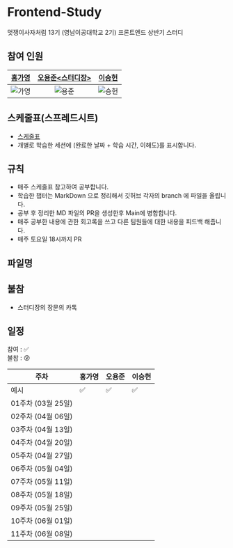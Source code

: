 # Frontend-Study
멋쟁이사자처럼 13기 (영남이공대학교 2기) 프론트엔드 상반기 스터디
                
## 참여 인원 
| [홍가영](https://github.com/kaouo) | [오용준<스터디장>](https://github.com/55yong) | [이승헌](https://github.com/12seungheon) |
|:-:|:-:|:-:|
| ![가영](https://avatars.githubusercontent.com/u/144293040?v=4) | ![용준](https://avatars.githubusercontent.com/u/132319467?v=4) | ![승헌](https://avatars.githubusercontent.com/u/164005659?v=4) |

## 스케줄표(스프레드시트)
- [스케줄표](https://docs.google.com/spreadsheets/d/1XuaLa4wmp7Enq5g93WkmWvLEb5FaILLZ05e7wOrMrSs/edit#gid=0)
- 개별로 학습한 세션에 (완료한 날짜 + 학습 시간, 이해도)를 표시합니다.

## 규칙
- 매주 스케줄표 참고하여 공부합니다.
- 학습한 챕터는 MarkDown 으로 정리해서 깃허브 각자의 branch 에 파일을 올립니다.
- 공부 후 정리한 MD 파일의 PR을 생성한후 Main에 병합합니다.
- 매주 공부한 내용에 관한 회고록을 쓰고 다른 팀원들에 대한 내용을 피드백 해줍니다.
- 매주 토요일 18시까지 PR

## 파일명 

## 불참
- 스터디장의 장문의 카톡

## 일정

참여 : ✅  
불참 : 😵  

| 주차           | 홍가영 | 오용준 | 이승헌 |
|------------------|-|-|-|
| 예시              |✅ |✅ |✅ |
| 01주차 (03월 25일) |||| 
| 02주차 (04월 06일) ||||  
| 03주차 (04월 13일) ||||
| 04주차 (04월 20일) ||||
| 05주차 (04월 27일) ||||
| 06주차 (05월 04일) ||||
| 07주차 (05월 11일) ||||
| 08주차 (05월 18일) ||||
| 09주차 (05월 25일) ||||
| 10주차 (06월 01일) ||||
| 11주차 (06월 08일) ||||
